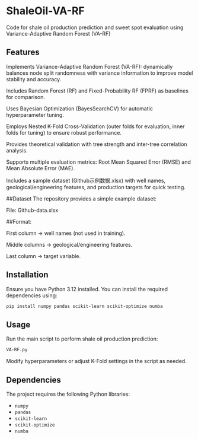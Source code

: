 # ShaleOil-VA-RF
Code for shale oil production prediction and sweet spot evaluation using Variance-Adaptive Random Forest (VA-RF)
## Features

Implements Variance-Adaptive Random Forest (VA-RF): dynamically balances node split randomness with variance information to improve model stability and accuracy.

Includes Random Forest (RF) and Fixed-Probability RF (FPRF) as baselines for comparison.

Uses Bayesian Optimization (BayesSearchCV) for automatic hyperparameter tuning.

Employs Nested K-Fold Cross-Validation (outer folds for evaluation, inner folds for tuning) to ensure robust performance.

Provides theoretical validation with tree strength and inter-tree correlation analysis.

Supports multiple evaluation metrics: Root Mean Squared Error (RMSE) and Mean Absolute Error (MAE).

Includes a sample dataset (Github示例数据.xlsx) with well names, geological/engineering features, and production targets for quick testing.

##Dataset
The repository provides a simple example dataset:

File: Github-data.xlsx

##Format:

First column → well names (not used in training).

Middle columns → geological/engineering features.

Last column → target variable.

## Installation
Ensure you have Python 3.12 installed. You can install the required dependencies using:

```bash
pip install numpy pandas scikit-learn scikit-optimize numba
```

## Usage
Run the main script to perform shale oil production prediction:

```bash
VA-RF.py
```

Modify hyperparameters or adjust K-Fold settings in the script as needed.

## Dependencies
The project requires the following Python libraries:
- `numpy`
- `pandas`
- `scikit-learn`
- `scikit-optimize`
- `numba`


